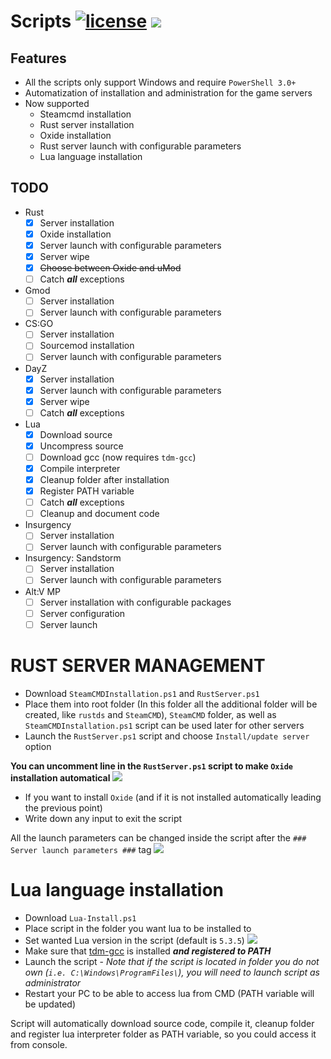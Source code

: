 [license]: https://tldrlegal.com/license/gnu-general-public-license-v3-(gpl-3)#fulltext



# Scripts [![license](https://img.shields.io/github/license/2chevskii/Scripts.svg?style=plastic)][license] ![](https://img.shields.io/github/last-commit/2chevskii/Scripts.svg?style=plastic)

## Features
- All the scripts only support Windows and require `PowerShell 3.0+`
- Automatization of installation and administration for the game servers
- Now supported
    - Steamcmd installation
    - Rust server installation
    - Oxide installation
    - Rust server launch with configurable parameters
    - Lua language installation

## TODO
- Rust
  - [x] Server installation
  - [x] Oxide installation
  - [x] Server launch with configurable parameters
  - [x] Server wipe
  - [x] ~~Choose between Oxide and uMod~~
  - [ ] Catch ***all*** exceptions
- Gmod
  - [ ] Server installation
  - [ ] Server launch with configurable parameters
- CS:GO
  - [ ] Server installation
  - [ ] Sourcemod installation
  - [ ] Server launch with configurable parameters
- DayZ
  - [x] Server installation
  - [X] Server launch with configurable parameters
  - [x] Server wipe
  - [ ] Catch ***all*** exceptions
- Lua
  - [x] Download source
  - [x] Uncompress source
  - [ ] Download gcc (now requires `tdm-gcc`)
  - [x] Compile interpreter
  - [x] Cleanup folder after installation
  - [x] Register PATH variable
  - [ ] Catch ***all*** exceptions
  - [ ] Cleanup and document code
- Insurgency
  - [ ] Server installation
  - [ ] Server launch with configurable parameters
- Insurgency: Sandstorm
  - [ ] Server installation
  - [ ] Server launch with configurable parameters
- Alt:V MP
  - [ ] Server installation with configurable packages
  - [ ] Server configuration
  - [ ] Server launch  

# RUST SERVER MANAGEMENT
- Download `SteamCMDInstallation.ps1` and `RustServer.ps1`
- Place them into root folder (In this folder all the additional folder will be created, like `rustds` and `SteamCMD`), `SteamCMD` folder, as well as `SteamCMDInstallation.ps1` script can be used later for other servers
- Launch the `RustServer.ps1` script and choose `Install/update server` option

**You can uncomment line in the `RustServer.ps1` script to make `Oxide` installation automatical**
![](https://i.imgur.com/hlwvN5C.png)

- If you want to install `Oxide` (and if it is not installed automatically leading the previous point)
- Write down any input to exit the script

All the launch parameters can be changed inside the script after the `### Server launch parameters ###` tag
![](https://i.imgur.com/i9YvTmT.png)

# Lua language installation
- Download `Lua-Install.ps1`
- Place script in the folder you want lua to be installed to
- Set wanted Lua version in the script (default is `5.3.5`) ![](https://i.imgur.com/utaZJNk.png)
- Make sure that [tdm-gcc](http://tdm-gcc.tdragon.net/download) is installed ***and registered to PATH***
- Launch the script - *Note that if the script is located in folder you do not own (`i.e. C:\Windows\ProgramFiles\`), you will need to launch script as administrator*
- Restart your PC to be able to access lua from CMD (PATH variable will be updated)

Script will automatically download source code, compile it, cleanup folder and register lua interpreter folder as PATH variable, so you could access it from console.